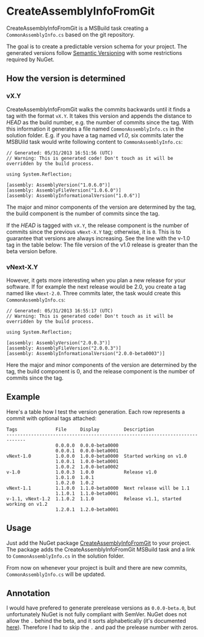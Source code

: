 # CreateAssemblyInfoFromGit

CreateAssemblyInfoFromGit is a MSBuild task creating a `CommonAssemblyInfo.cs` based on the git repository.

The goal is to create a predictable version schema for your project. The generated versions follow [Semantic Versioning](http://semver.org) with some restrictions required by NuGet.

## How the version is determined

### vX.Y

CreateAssemblyInfoFromGit walks the commits backwards until it finds a tag with the format `vX.Y`. It takes this version and appends the distance to _HEAD_ as the build number, e.g. the number of commits since the tag. With this information it generates a file named `CommonAssemblyInfo.cs` in the solution folder. E.g. if you have a tag named _v1.0_, six commits later the MSBUild task would write following content to `CommonAssemblyInfo.cs`:

    // Generated: 05/31/2013 16:51:56 (UTC)
    // Warning: This is generated code! Don't touch as it will be overridden by the build process.
    
    using System.Reflection;
    
    [assembly: AssemblyVersion("1.0.6.0")]
    [assembly: AssemblyFileVersion("1.0.6.0")]
    [assembly: AssemblyInformationalVersion("1.0.6")]
    
The major and minor components of the version are determined by the tag, the build component is the number of commits since the tag. 

If the _HEAD_ is tagged with `vX.Y`, the release component is the number of commits since the previous `vNext-X.Y` tag; otherwise, it is `0`. This is to guarantee that versions are always increasing. See the line with the v-1.0 tag in the table below: The file version of the v1.0 release is greater than the beta version before. 

### vNext-X.Y

However, it gets more interesting when you plan a new release for your software. If for example the next release would be 2.0, you create a tag named like `vNext-2.0`. Three commits later, the task would create this `CommonAssemblyInfo.cs`:

    // Generated: 05/31/2013 16:55:17 (UTC)
    // Warning: This is generated code! Don't touch as it will be overridden by the build process.
    
    using System.Reflection;
    
    [assembly: AssemblyVersion("2.0.0.3")]
    [assembly: AssemblyFileVersion("2.0.0.3")]
    [assembly: AssemblyInformationalVersion("2.0.0-beta0003")]

Here the major and minor components of the version are determined by the tag, the build component is 0, and the release component is the number of commits since the tag.
    
## Example

Here's a table how I test the version generation. Each row represents a commit with optional tags attached:

    Tags              File     Display         Description
    -----------------------------------------------------------------------------
                      0.0.0.0  0.0.0-beta0000  
                      0.0.0.1  0.0.0-beta0001  
    vNext-1.0         1.0.0.0  1.0.0-beta0000  Started working on v1.0
                      1.0.0.1  1.0.0-beta0001
                      1.0.0.2  1.0.0-beta0002
    v-1.0             1.0.0.3  1.0.0           Release v1.0
                      1.0.1.0  1.0.1
                      1.0.2.0  1.0.2
    vNext-1.1         1.1.0.0  1.1.0-beta0000  Next release will be 1.1
                      1.1.0.1  1.1.0-beta0001
    v-1.1, vNext-1.2  1.1.0.2  1.1.0           Release v1.1, started working on v1.2
                      1.2.0.1  1.2.0-beta0001			

## Usage

Just add the NuGet package [CreateAssemblyInfoFromGit](https://nuget.org/packages/CreateAssemblyInfoFromGit/) to your project. The package adds the CreateAssemblyInfoFromGit MSBuild task and a link to `CommonAssemblyInfo.cs` in the solution folder.

From now on whenever your project is built and there are new commits, `CommonAssemblyInfo.cs` will be updated.

## Annotation

I would have prefered to generate prerelease versions as `0.0.0-beta.0`, but unfortunately NuGet is not fully compliant with SemVer. NuGet does not allow the `.` behind the beta, and it sorts alphabetically (it's documented [here](http://docs.nuget.org/docs/Reference/Versioning#Really_brief_introduction_to_SemVer)). Therefore I had to skip the `.` and pad the prelease number with zeros. 